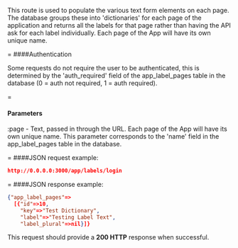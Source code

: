 <!-- --- title: GET /app/labels/login/:page -->

This route is used to populate the various text form elements on each page. The database groups these into 'dictionaries' for each page of the application and returns all the labels for that page rather than having the API ask for each label individually. Each page of the App will have its own unique name. 

=
####Authentication

Some requests do not require the user to be authenticated, this is determined by the 'auth_required' field of the app_label_pages table in the database (0 = auth not required, 1 = auth required).

=
#### Parameters

:page - Text, passed in through the URL. Each page of the App will have its own unique name. This parameter corresponds to the 'name' field in the app_label_pages table in the database.

=
####JSON request example:
```json
http://0.0.0.0:3000/app/labels/login
```
=
####JSON response example:

```json
{"app_label_pages"=>
  [{"id"=>10,
    "key"=>"Test Dictionary",
    "label"=>"Testing Label Text",
    "label_plural"=>nil}]}
```

This request should provide a <strong>200 HTTP</strong> response when successful.